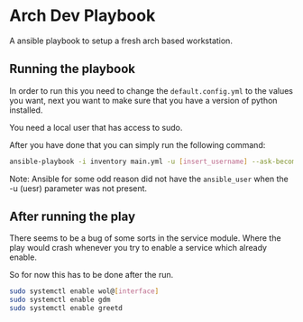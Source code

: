 # Arch Dev Playbook

A ansible playbook to setup a fresh arch based workstation.

## Running the playbook

In order to run this you need to change the `default.config.yml` to the values
you want, next you want to make sure that you have a version of python installed.

You need a local user that has access to sudo.

After you have done that you can simply run the following command:

```bash
ansible-playbook -i inventory main.yml -u [insert_username] --ask-become-pass
```

Note: Ansible for some odd reason did not have the `ansible_user` when the -u
(uesr) parameter was not present.

## After running the play

There seems to be a bug of some sorts in the service module. Where the play
would crash whenever you try to enable a service which already enable.

So for now this has to be done after the run.

```bash
sudo systemctl enable wol@[interface]
sudo systemctl enable gdm
sudo systemctl enable greetd
```
